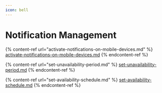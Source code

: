 ```yaml
---
icon: bell
---
```


# Notification Management

{% content-ref url="activate-notifications-on-mobile-devices.md" %}
[activate-notifications-on-mobile-devices.md](activate-notifications-on-mobile-devices.md)
{% endcontent-ref %}

{% content-ref url="set-unavailability-period.md" %}
[set-unavailability-period.md](set-unavailability-period.md)
{% endcontent-ref %}

{% content-ref url="set-availability-schedule.md" %}
[set-availability-schedule.md](set-availability-schedule.md)
{% endcontent-ref %}
